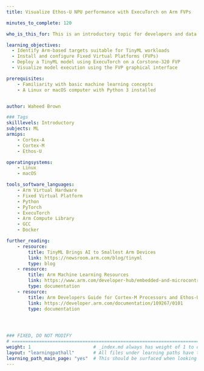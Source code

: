 ```yaml
---
title: Visualize Ethos-U NPU performance with ExecuTorch on Arm FVPs

minutes_to_complete: 120

who_is_this_for: This is an introductory topic for developers and data scientists who are new to TinyML and want to visualize ExecuTorch model performance on virtual Arm hardware.

learning_objectives:
  - Identify Arm-based targets suitable for TinyML workloads
  - Install and configure Fixed Virtual Platforms (FVPs)
  - Deploy a TinyML model using ExecuTorch on a Corstone-320 FVP
  - Visualize model execution using the FVP graphical interface

prerequisites:
    - Familiarity with basic machine learning concepts
    - A Linux or macOS computer with Python 3 installed


author: Waheed Brown

### Tags
skilllevels: Introductory
subjects: ML
armips:
    - Cortex-A
    - Cortex-M
    - Ethos-U

operatingsystems:
    - Linux
    - macOS

tools_software_languages:
    - Arm Virtual Hardware
    - Fixed Virtual Platform
    - Python
    - PyTorch
    - ExecuTorch
    - Arm Compute Library
    - GCC
    - Docker

further_reading:
    - resource:
        title: TinyML Brings AI to Smallest Arm Devices
        link: https://newsroom.arm.com/blog/tinyml
        type: blog
    - resource:
        title: Arm Machine Learning Resources
        link: https://www.arm.com/developer-hub/embedded-and-microcontrollers/ml-solutions/getting-started
        type: documentation
    - resource:
        title: Arm Developers Guide for Cortex-M Processors and Ethos-U NPU
        link: https://developer.arm.com/documentation/109267/0101
        type: documentation




### FIXED, DO NOT MODIFY
# ================================================================================
weight: 1                       # _index.md always has weight of 1 to order correctly
layout: "learningpathall"       # All files under learning paths have this same wrapper
learning_path_main_page: "yes"  # This should be surfaced when looking for related content. Only set for _index.md of learning path content.
---
```

